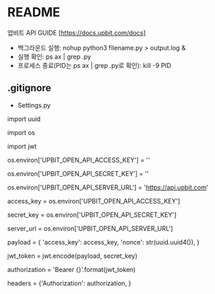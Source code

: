 # README

업비트 API GUIDE [https://docs.upbit.com/docs]

- 백그라운드 실행: nohup python3 filename.py > output.log &
- 실행 확인: ps ax | grep .py
- 프로세스 종료(PID는 ps ax | grep .py로 확인): kill -9 PID

## .gitignore
- Settings.py

import uuid

import os

import jwt

os.environ['UPBIT_OPEN_API_ACCESS_KEY'] = ''

os.environ['UPBIT_OPEN_API_SECRET_KEY'] = ''

os.environ['UPBIT_OPEN_API_SERVER_URL'] = 'https://api.upbit.com'


access_key = os.environ['UPBIT_OPEN_API_ACCESS_KEY']

secret_key = os.environ['UPBIT_OPEN_API_SECRET_KEY']

server_url = os.environ['UPBIT_OPEN_API_SERVER_URL']

payload = {
'access_key': access_key,
'nonce': str(uuid.uuid4()),
}

jwt_token = jwt.encode(payload, secret_key)

authorization = 'Bearer {}'.format(jwt_token)

headers = {'Authorization': authorization, }